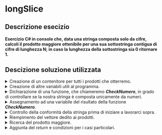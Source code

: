 # longSlice

## Descrizione esecizio
#### Esercizio C# in console che, data una stringa composta solo da cifre, calcoli il prodotto maggiore ottenibile per una sua sottostringa contigua di cifre di lunghezza N; in caso la lunghezza della sottostringa sia 0 ritornare 1.

## Descizione soluzione utilizzata
<details>
<summary>Creazione di un contenitore per tutti i prodotti che otterremo.</summary>
 
```
int lengmnspan=digits.Length-span;      //Lunghezzza stringa - lunghezza sottostringa
int[] prodotti = new int[lengmnspan+1]; 
```
Nell'esempio qui sopra <b><i>digits</i></b> rappresenta la nostra stringa mentre <b><i>span</i></b> la lunghezza della sottostringa; la lunghezza di <b><i>prodotti</i></b> deve essere di <b><i>lengmnspan</i></b> in quanto sarà quella la quantità di prodotti ottenuti.
<br>
<img src="https://user-images.githubusercontent.com/127590227/235717404-71f4ed26-04ae-4a5a-8c6f-6a1737fd5a73.png" width="500" heigth="250">  
</details>

<details>
<summary>Creazione di altre variabili utili al programma.</summary>
 
```
int i,j;        //Indici
int maggiore;
int len=digits.Length;
```
Le variabili create ci serviranno successivamente, le prime sono degli indici, abbiamo poi una variabile nella quale inseriremo il prodotto maggiore e a seguire la lunghezza della nostra stringa.
 
</details>

<details>
<summary>Dichiarazione di una funzione, che chiameremo <b><i>CheckNumero</i></b>, in grado di controllare se la nostra stringa è composta unicamente da numeri.</summary>
  
```
public static bool CheckNumero(string digits)
{
  //Dichiarazione variabili
  int i;      //Indice
  int len=digits.Length;
  bool numero=true;       //Variabile di return

  //Scorro la stringa
  for(i=0;i<len;i++){
      if(char.IsNumber(digits[i])==false){
          numero=false;
          break;
      }
  }
  return numero;
}
```
Qui eseguiamo un semplice controllo tramite .IsNumber() per ogni carattere di <b><i>digits</i></b>. Appena viene rilevato un carattere diverso da un numero il programma uscirà dal <i>for</i> per poi ritornare <b><i>numero</i></b> che, in questo caso, sarà uguale a <i>false</i>.
</details>

<details>
<summary>Assegnamento ad una variabile del risultato della funzione <b><i>CheckNumero</i></b>.</summary>
  
 ```
 bool soloNum = CheckNumero(digits);
 ```
 In questo modo in caso non siano presenti soltanto numeri, <b><i>soloNum</i></b> risulterà <i>false</i> segnalandocelo.
</details>

<details>
<summary>Controllo della conformità della stringa prima di iniziare a lavorarci sopra.</summary>
  
 ```
if(span>0&&soloNum==true&&digits!=""&&span<=len){
 ```
Qui controlliamo che <b><i>span</i></b> sia maggiore di 0, che siano presenti solo numeri, che <b><i>digits</i></b> non sia vuota e che <b><i>span</i></b> non superi la lunghezza della stringa, di modo da essere sicuri di poter andare avanti con l'esercizio.
</details>

<details>
<summary>Riempimento del vettore dedito ai prodotti.</summary>
  
```
//Riempio prodotti di 1
for(i=0;i<=lengmnspan;i++){
  for(j=i;j<i+span;j++){
      prodotti[i]*=Convert.ToInt32(Convert.ToString(digits[j]));
  }
}

//Riempimento con i prodotti
for(i=0;i<=lengmnspan;i++){
  for(j=i;j<i+span;j++){
      prodotti[i]*=Convert.ToInt32(Convert.ToString(digits[j]));
  }
}
```
  Nel primo <i>for</i> riempiamo il vettore di 1, in modo da poter poi calcolare e inserire i prodotti all'interno di <b><i>prodotti</i></b> tramite il secondo <i>for</i>. 
</details>

<details>
<summary>Ricerca del prodotto maggiore.</summary>
  
```
maggiore=prodotti[0];

for(i=1;i<lengmnspan+1;i++){
    if(prodotti[i]>=maggiore){
        maggiore=prodotti[i];
    }
}
```
In questa parte di codice inizialmente assegniamo il contenuto di <b><i>prodotti[0]</i></b> a <b><i>maggiore</i></b>, di modo da avere qualcosa da confrontare quando, nel <i>for</i> successivo, andremo a confrontare il resto dei componenti di <b><i>prodotti</i></b> con il contenuto di <b><i>maggiore</i></b>, aggiornando la variabile qualora trovassimo un prodotto più grande.
</details>

<details>
<summary>Aggiunta del <i>return</i> e condizioni per i casi particolari.</summary>
 
```
      return maggiore;
}

if(span==0){
    return 1;
}
else{
    throw new ArgumentException();
}
```
L'ultima cosa che ci rimane da fare è ritornare al programma il prodotto maggiore, chiudendo poi l'<i>if</i> iniziato nel quinto punto. Inseriamo delle condizioni finali per i casi particolare: in caso <b><i>span</i></b> sia uguale a 0 ritorneremo 1 (per richiesta dell'esercizio) altrimenti, in caso questa condizione non fosse vera e la stringa non rispetta le condizioni dell'<i>if</i> prima citato, ritorneremo un <i>ArgumentException()</i>. 
</details>
